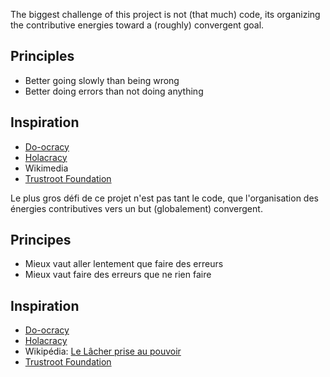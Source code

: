 <!-- LANG:EN, title="Organization model"-->
 
The biggest challenge of this project is not (that much) code, its organizing the contributive energies toward a (roughly) convergent goal.

## Principles
* Better going slowly than being wrong
* Better doing errors than not doing anything

## Inspiration
* [Do-ocracy](https://wiki.p2pfoundation.net/DoOcracy)
* [Holacracy](https://en.wikipedia.org/wiki/Holacracy)
* Wikimedia
* [Trustroot Foundation](https://www.trustroots.org/faq/foundation)

<!-- LANG:FR, title="Modèle d'organisation"-->
 
Le plus gros défi de ce projet n'est pas tant le code, que l'organisation des énergies contributives vers un but (globalement) convergent.

## Principes
* Mieux vaut aller lentement que faire des erreurs
* Mieux vaut faire des erreurs que ne rien faire

## Inspiration
* [Do-ocracy](https://wiki.p2pfoundation.net/DoOcracy)
* [Holacracy](https://fr.wikipedia.org/wiki/Holacratie)
* Wikipédia: [Le Lâcher prise au pouvoir](https://www.youtube.com/watch?v=x61FPodmTdQ)
* [Trustroot Foundation](https://www.trustroots.org/faq/foundation)